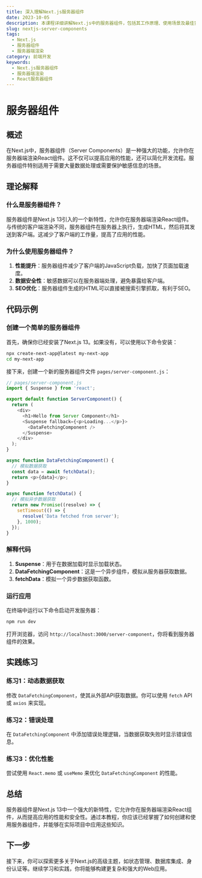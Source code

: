 ```yaml
---
title: 深入理解Next.js服务器组件
date: 2023-10-05
description: 本课程详细讲解Next.js中的服务器组件，包括其工作原理、使用场景及最佳实践，帮助开发者充分利用服务器端渲染的优势。
slug: nextjs-server-components
tags:
  - Next.js
  - 服务器组件
  - 服务器端渲染
category: 前端开发
keywords:
  - Next.js服务器组件
  - 服务器端渲染
  - React服务器组件
---
```


# 服务器组件

## 概述

在Next.js中，服务器组件（Server Components）是一种强大的功能，允许你在服务器端渲染React组件。这不仅可以提高应用的性能，还可以简化开发流程。服务器组件特别适用于需要大量数据处理或需要保护敏感信息的场景。

## 理论解释

### 什么是服务器组件？

服务器组件是Next.js 13引入的一个新特性，允许你在服务器端渲染React组件。与传统的客户端渲染不同，服务器组件在服务器上执行，生成HTML，然后将其发送到客户端。这减少了客户端的工作量，提高了应用的性能。

### 为什么使用服务器组件？

1. **性能提升**：服务器组件减少了客户端的JavaScript负载，加快了页面加载速度。
2. **数据安全性**：敏感数据可以在服务器端处理，避免暴露给客户端。
3. **SEO优化**：服务器组件生成的HTML可以直接被搜索引擎抓取，有利于SEO。

## 代码示例

### 创建一个简单的服务器组件

首先，确保你已经安装了Next.js 13。如果没有，可以使用以下命令安装：

```bash
npx create-next-app@latest my-next-app
cd my-next-app
```

接下来，创建一个新的服务器组件文件 `pages/server-component.js`：

```javascript
// pages/server-component.js
import { Suspense } from 'react';

export default function ServerComponent() {
  return (
    <div>
      <h1>Hello from Server Component</h1>
      <Suspense fallback={<p>Loading...</p>}>
        <DataFetchingComponent />
      </Suspense>
    </div>
  );
}

async function DataFetchingComponent() {
  // 模拟数据获取
  const data = await fetchData();
  return <p>{data}</p>;
}

async function fetchData() {
  // 模拟异步数据获取
  return new Promise((resolve) => {
    setTimeout(() => {
      resolve('Data fetched from server');
    }, 1000);
  });
}
```

### 解释代码

1. **Suspense**：用于在数据加载时显示加载状态。
2. **DataFetchingComponent**：这是一个异步组件，模拟从服务器获取数据。
3. **fetchData**：模拟一个异步数据获取函数。

### 运行应用

在终端中运行以下命令启动开发服务器：

```bash
npm run dev
```

打开浏览器，访问 `http://localhost:3000/server-component`，你将看到服务器组件的效果。

## 实践练习

### 练习1：动态数据获取

修改 `DataFetchingComponent`，使其从外部API获取数据。你可以使用 `fetch` API 或 `axios` 来实现。

### 练习2：错误处理

在 `DataFetchingComponent` 中添加错误处理逻辑，当数据获取失败时显示错误信息。

### 练习3：优化性能

尝试使用 `React.memo` 或 `useMemo` 来优化 `DataFetchingComponent` 的性能。

## 总结

服务器组件是Next.js 13中一个强大的新特性，它允许你在服务器端渲染React组件，从而提高应用的性能和安全性。通过本教程，你应该已经掌握了如何创建和使用服务器组件，并能够在实际项目中应用这些知识。

## 下一步

接下来，你可以探索更多关于Next.js的高级主题，如状态管理、数据库集成、身份认证等。继续学习和实践，你将能够构建更复杂和强大的Web应用。